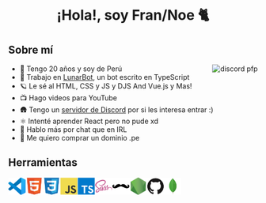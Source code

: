 <h1 align="center"><b>¡Hola!, soy Fran/Noe 🐈</b></h1>
</p>

## Sobre mí

<img src="https://avatars.githubusercontent.com/u/43690887?s=200&u=059915dea147dfda41abb3a2064c13305634bc62&v=4" align="right" alt="discord pfp"/>

- 🚀 Tengo 20 años y soy de Perú
- 🌛 Trabajo en [LunarBot](https://dsc.gg/lunarbotxd), un bot escrito en TypeScript
- 🪐 Le sé al HTML, CSS y JS y DJS And Vue.js y Mas!
- 📺 Hago videos para YouTube
- 🛖 Tengo un [servidor de Discord](https://discord.gg/yUbqxzpU) por si les interesa entrar :)
- ⚛️ Intenté aprender React pero no pude xd
- 🙊 Hablo más por chat que en IRL
- 💎 Me quiero comprar un dominio .pe

## Herramientas

<div>
<img align="left" alt="Visual Studio Code" width="35px" src="https://raw.githubusercontent.com/devicons/devicon/master/icons/vscode/vscode-original.svg" />
<img align="left" alt="HTML5" width="35px" src="https://raw.githubusercontent.com/devicons/devicon/master/icons/html5/html5-original.svg" />
<img align="left" alt="CSS3" width="35px" src="https://raw.githubusercontent.com/devicons/devicon/master/icons/css3/css3-original.svg" />
<img align="left" alt="JavaScript" width="35px" src="https://raw.githubusercontent.com/devicons/devicon/master/icons/javascript/javascript-original.svg" />
<img align="left" alt="TypeScript" width="35px" src="https://raw.githubusercontent.com/devicons/devicon/master/icons/typescript/typescript-original.svg" />
<img align="left" alt="Sass" width="35px" src="https://raw.githubusercontent.com/devicons/devicon/master/icons/sass/sass-original.svg" />
<img align="left" alt="Handlebars" width="35px" src="https://raw.githubusercontent.com/devicons/devicon/master/icons/handlebars/handlebars-original.svg" />
<img align="left" alt="Node.js" width="35px" src="https://raw.githubusercontent.com/github/explore/80688e429a7d4ef2fca1e82350fe8e3517d3494d/topics/nodejs/nodejs.png" />
<img alt="MongoDB" width="35px" src="https://raw.githubusercontent.com/devicons/devicon/master/icons/mongodb/mongodb-original.svg" /><img align="left" alt="GitHub" width="35px" src="https://raw.githubusercontent.com/devicons/devicon/master/icons/github/github-original.svg" />  
<div/>
  

<!-- ### Hi there 👋 -->

<!--
**drgatoxd/drgatoxd** is a ✨ _special_ ✨ repository because its `README.md` (this file) appears on your GitHub profile.

Here are some ideas to get you started:

- 🔭 I’m currently working on ...
- 🌱 I’m currently learning ...
- 👯 I’m looking to collaborate on ...
- 🤔 I’m looking for help with ...
- 💬 Ask me about ...
- 📫 How to reach me: ...
- 😄 Pronouns: ...
- ⚡ Fun fact: ...
-->
